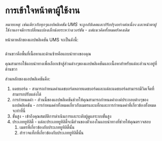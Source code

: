 # การเข้าใจหน้าตาผู้ใช้งาน

_หมายเหตุ: เช่นเดียวกับทุกๆแอปพลิเคชัน UMS จะถูกอัปเดตและปรับปรุงอย่างต่อเนื่อง และหน้าตาผู้ใช้งานอาจมีการเปลี่ยนแปลงเล็กน้อยระหว่างเวอร์ชัน - แต่แนวคิดทั้งหมดยังคงเดิม_

หน้าตาหลักของแอปพลิเคชัน UMS จะเป็นดังนี้:

<figure><img src="../../.gitbook/assets/image (11).png" alt=""><figcaption></figcaption></figure>

ด้านขวาคือพื้นที่เนื้อหาและด้านซ้ายคือแถบนำทางของคุณ

คุณสามารถใช้แถบนำทางเพื่อเลือกเข้าสู่ส่วนต่างๆของแอปพลิเคชันและเนื้อหาสำหรับแต่ละส่วนจะอยู่ที่ด้านขวา



ส่วนหลักของแอปพลิเคชันคือ:

1. แดชบอร์ด - สามารถกำหนดค่าแดชบอร์ดหลายแดชบอร์ดและแต่ละแดชบอร์ดสามารถมีวิดเจ็ตที่สามารถปรับแต่งได้
2. การกำหนดค่า - ส่วนนี้ของแอปพลิเคชันช่วยให้คุณสามารถกำหนดค่าองค์ประกอบต่างๆของแอปพลิเคชัน - การกำหนดค่าทั้งหมดเกี่ยวกับเมตรและแท็กและการกำหนดค่าที่เกี่ยวข้องทั้งหมดจะทำที่นี่
3. ขั้นสูง - เข้าถึงคุณสมบัติการดำเนินการและระดับผู้ดูแลระบบขั้นสูง
4. ประเภทยูทิลิตี้ - แต่ละประเภทยูทิลิตี้จะมีส่วนของตัวเองในแถบนำทางที่ช่วยให้คุณตรวจสอบ
   1. เมตรที่เกี่ยวข้องกับประเภทยูทิลิตี้นั้น
   2. สำรวจแท็กที่เกี่ยวข้องกับประเภทยูทิลิตี้นั้น